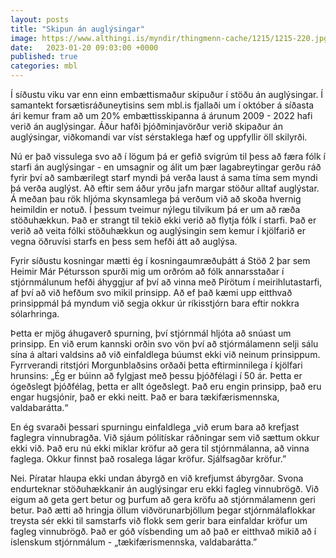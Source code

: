 ```yaml
---
layout: posts
title: "Skipun án auglýsingar"
image: https://www.althingi.is/myndir/thingmenn-cache/1215/1215-220.jpg
date:   2023-01-20 09:03:00 +0000
published: true
categories: mbl
---
```

Í síðustu viku var enn einn embættismaður skipuður í stöðu án auglýsingar. Í samantekt forsætisráðuneytisins sem mbl.is fjallaði um í október á síðasta ári kemur fram að um 20% embættisskipanna á árunum 2009 - 2022 hafi verið án auglýsingar. Áður hafði þjóðminjavörður verið skipaður án auglýsingar, viðkomandi var víst sérstaklega hæf og uppfyllir öll skilyrði.

Nú er það vissulega svo að í lögum þá er gefið svigrúm til þess að færa fólk í starfi án auglýsingar - en umsagnir og álit um þær lagabreytingar gerðu ráð fyrir því að sambærilegt starf myndi þá verða laust á sama tíma sem myndi þá verða auglýst. Að eftir sem áður yrðu jafn margar stöður alltaf auglýstar. Á meðan þau rök hljóma skynsamlega þá verðum við að skoða hvernig heimildin er notuð. Í þessum tveimur nýlegu tilvikum þá er um að ræða stöðuhækkun. Það er strangt til tekið ekki verið að flytja fólk í starfi. Það er verið að veita fólki stöðuhækkun og auglýsingin sem kemur í kjölfarið er vegna öðruvísi starfs en þess sem hefði átt að auglýsa.

Fyrir síðustu kosningar mætti ég í kosningaumræðuþátt á Stöð 2 þar sem Heimir Már Pétursson spurði mig um orðróm að fólk annarsstaðar í stjórnmálunum hefði áhyggjur af því að vinna með Pírötum í meirihlutastarfi, af því að við hefðum svo mikil prinsipp. Að ef það kæmi upp eitthvað prinsippmál þá myndum við segja okkur úr ríkisstjórn bara eftir nokkra sólarhringa. 

Þetta er mjög áhugaverð spurning, því stjórnmál hljóta að snúast um prinsipp. En við erum kannski orðin svo vön því að stjórmálamenn selji sálu sína á altari valdsins að við einfaldlega búumst ekki við neinum prinsippum. Fyrrverandi ritstjóri Morgunblaðsins orðaði þetta eftirminnilega í kjölfari hrunsins: „Ég er búinn að fylgjast með þessu þjóðfélagi í 50 ár. Þetta er ógeðslegt þjóðfélag, þetta er allt ógeðslegt. Það eru engin prinsipp, það eru engar hugsjónir, það er ekki neitt. Það er bara tækifærismennska, valdabarátta.“

En ég svaraði þessari spurningu einfaldlega „við erum bara að krefjast faglegra vinnubragða. Við sjáum pólitískar ráðningar sem við sættum okkur ekki við. Það eru nú ekki miklar kröfur að gera til stjórnmálanna, að vinna faglega. Okkur finnst það rosalega lágar kröfur. Sjálfsagðar kröfur.”

Nei. Píratar hlaupa ekki undan ábyrgð en við krefjumst ábyrgðar. Svona endurteknar stöðuhækkanir án auglýsingar eru ekki fagleg vinnubrögð. Við eigum að geta gert betur og þurfum að gera kröfu að stjórnmálamenn geri betur. Það ætti að hringja öllum viðvörunarbjöllum þegar stjórnmálaflokkar treysta sér ekki til samstarfs við flokk sem gerir bara einfaldar kröfur um fagleg vinnubrögð. Það er góð vísbending um að það er eitthvað mikið að í íslenskum stjórnmálum - „tækifærismennska, valdabarátta.”
